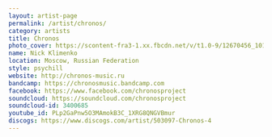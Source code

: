 ```yaml
---
layout: artist-page
permalink: /artist/chronos/
category: artists
title: Chronos
photo_cover: https://scontent-fra3-1.xx.fbcdn.net/v/t1.0-9/12670456_10153514548428237_2321832387671281020_n.jpg?oh=b28f31763daa2124102e6f80acce7bea&oe=5981FE7A
name: Nick Klimenko
location: Moscow, Russian Federation
style: psychill
website: http://chronos-music.ru
bandcamp: https://chronosmusic.bandcamp.com
facebook: https://www.facebook.com/chronosproject
soundcloud: https://soundcloud.com/chronosproject
soundcloud-id: 3400685
youtube_id: PLp2GaPnw5O3MAmokB3C_1XRG8QNGVBmur
discogs: https://www.discogs.com/artist/503097-Chronos-4
---
```

